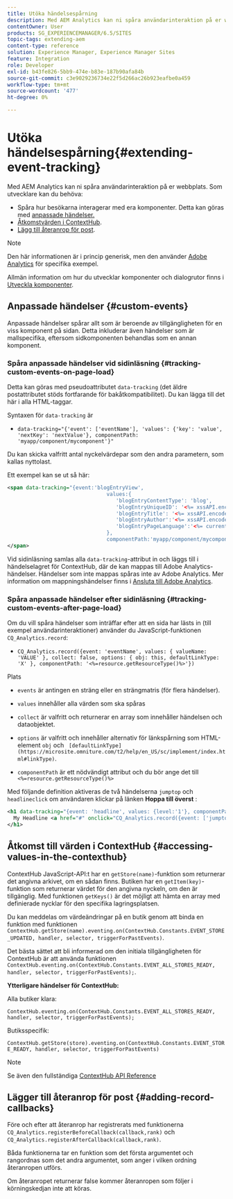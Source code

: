 ```yaml
---
title: Utöka händelsespårning
description: Med AEM Analytics kan ni spåra användarinteraktion på er webbplats
contentOwner: User
products: SG_EXPERIENCEMANAGER/6.5/SITES
topic-tags: extending-aem
content-type: reference
solution: Experience Manager, Experience Manager Sites
feature: Integration
role: Developer
exl-id: b43fe826-5bb9-474e-b83e-187b90afa84b
source-git-commit: c3e9029236734e22f5d266ac26b923eafbe0a459
workflow-type: tm+mt
source-wordcount: '477'
ht-degree: 0%

---
```


# Utöka händelsespårning{#extending-event-tracking}

Med AEM Analytics kan ni spåra användarinteraktion på er webbplats. Som utvecklare kan du behöva:

* Spåra hur besökarna interagerar med era komponenter. Detta kan göras med [anpassade händelser.](#custom-events)
* [Åtkomstvärden i ContextHub](/help/sites-developing/extending-analytics.md#accessing-values-in-the-contexthub).
* [Lägg till återanrop för post](#adding-record-callbacks).

>[!NOTE]
>
>Den här informationen är i princip generisk, men den använder [Adobe Analytics](/help/sites-administering/adobeanalytics.md) för specifika exempel.
>
>Allmän information om hur du utvecklar komponenter och dialogrutor finns i [Utveckla komponenter](/help/sites-developing/components.md).

## Anpassade händelser {#custom-events}

Anpassade händelser spårar allt som är beroende av tillgängligheten för en viss komponent på sidan. Detta inkluderar även händelser som är mallspecifika, eftersom sidkomponenten behandlas som en annan komponent.

### Spåra anpassade händelser vid sidinläsning {#tracking-custom-events-on-page-load}

Detta kan göras med pseudoattributet `data-tracking` (det äldre postattributet stöds fortfarande för bakåtkompatibilitet). Du kan lägga till det här i alla HTML-taggar.

Syntaxen för `data-tracking` är

* `data-tracking="{'event': ['eventName'], 'values': {'key': 'value', 'nextKey': 'nextValue'}, componentPath: 'myapp/component/mycomponent'}"`

Du kan skicka valfritt antal nyckelvärdepar som den andra parametern, som kallas nyttolast.

Ett exempel kan se ut så här:

```xml
<span data-tracking="{event:'blogEntryView',
                                values:{
                                   'blogEntryContentType': 'blog',
                                   'blogEntryUniqueID': '<%= xssAPI.encodeForJSString(entry.getId()) %>',
                                   'blogEntryTitle': '<%= xssAPI.encodeForJSString(entry.getTitle()) %>',
                                   'blogEntryAuthor':'<%= xssAPI.encodeForJSString(entry.getAuthor()) %>',
                                   'blogEntryPageLanguage':'<%= currentPage.getLanguage(true) %>'
                                },
                                componentPath:'myapp/component/mycomponent'}">
</span>
```

Vid sidinläsning samlas alla `data-tracking`-attribut in och läggs till i händelselagret för ContextHub, där de kan mappas till Adobe Analytics-händelser. Händelser som inte mappas spåras inte av Adobe Analytics. Mer information om mappningshändelser finns i [Ansluta till Adobe Analytics](/help/sites-administering/adobeanalytics.md).

### Spåra anpassade händelser efter sidinläsning {#tracking-custom-events-after-page-load}

Om du vill spåra händelser som inträffar efter att en sida har lästs in (till exempel användarinteraktioner) använder du JavaScript-funktionen `CQ_Analytics.record`:

* `CQ_Analytics.record({event: 'eventName', values: { valueName: 'VALUE' }, collect: false, options: { obj: this, defaultLinkType: 'X' }, componentPath: '<%=resource.getResourceType()%>'})`

Plats

* `events` är antingen en sträng eller en strängmatris (för flera händelser).

* `values` innehåller alla värden som ska spåras
* `collect` är valfritt och returnerar en array som innehåller händelsen och dataobjektet.
* `options` är valfritt och innehåller alternativ för länkspårning som HTML-element `obj` och ` [defaultLinkType](https://microsite.omniture.com/t2/help/en_US/sc/implement/index.html#linkType)`.

* `componentPath` är ett nödvändigt attribut och du bör ange det till `<%=resource.getResourceType()%>`

Med följande definition aktiveras de två händelserna `jumptop` och `headlineclick` om användaren klickar på länken **Hoppa till överst** :

```xml
<h1 data-tracking="{event: 'headline', values: {level:'1'}, componentPath: '<%=resource.getResourceType()%>'}">
  My Headline <a href="#" onclick="CQ_Analytics.record({event: ['jumptop','headlineclick'],  values: {level:'1'}, componentPath: '<%=resource.getResourceType()%>'})">Jump to top</a>
</h1>
```

## Åtkomst till värden i ContextHub {#accessing-values-in-the-contexthub}

ContextHub JavaScript-API:t har en `getStore(name)`-funktion som returnerar det angivna arkivet, om en sådan finns. Butiken har en `getItem(key)`-funktion som returnerar värdet för den angivna nyckeln, om den är tillgänglig. Med funktionen `getKeys()` är det möjligt att hämta en array med definierade nycklar för den specifika lagringsplatsen.

Du kan meddelas om värdeändringar på en butik genom att binda en funktion med funktionen `ContextHub.getStore(name).eventing.on(ContextHub.Constants.EVENT_STORE_UPDATED, handler, selector, triggerForPastEvents)`.

Det bästa sättet att bli informerad om den initiala tillgängligheten för ContextHub är att använda funktionen `ContextHub.eventing.on(ContextHub.Constants.EVENT_ALL_STORES_READY, handler, selector, triggerForPastEvents);`.

**Ytterligare händelser för ContextHub:**

Alla butiker klara:

`ContextHub.eventing.on(ContextHub.Constants.EVENT_ALL_STORES_READY, handler, selector, triggerForPastEvents);`

Butiksspecifik:

`ContextHub.getStore(store).eventing.on(ContextHub.Constants.EVENT_STORE_READY, handler, selector, triggerForPastEvents)`

>[!NOTE]
>
>Se även den fullständiga [ContextHub API Reference](https://helpx.adobe.com/experience-manager/6-5/sites/developing/using/contexthub-api.html#ContextHubJavascriptAPIReference)

## Lägger till återanrop för post {#adding-record-callbacks}

Före och efter att återanrop har registrerats med funktionerna `CQ_Analytics.registerBeforeCallback(callback,rank)` och `CQ_Analytics.registerAfterCallback(callback,rank)`.

Båda funktionerna tar en funktion som det första argumentet och rangordnas som det andra argumentet, som anger i vilken ordning återanropen utförs.

Om återanropet returnerar false kommer återanropen som följer i körningskedjan inte att köras.
